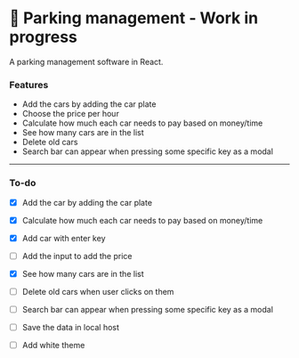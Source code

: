 # 🚗 Parking management - Work in progress

A parking management software in React.

### Features

- Add the cars by adding the car plate
- Choose the price per hour
- Calculate how much each car needs to pay based on money/time
- See how many cars are in the list
- Delete old cars
- Search bar can appear when pressing some specific key as a modal

---

### To-do

- [x] Add the car by adding the car plate 
- [x] Calculate how much each car needs to pay based on money/time
- [x] Add car with enter key
- [ ] Add the input to add the price
- [x] See how many cars are in the list
- [ ] Delete old cars when user clicks on them
- [ ] Search bar can appear when pressing some specific key as a modal
- [ ] Save the data in local host
- [ ] Add white theme

